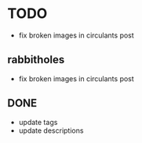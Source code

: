 # TODO

* fix broken images in circulants post

## rabbitholes

* fix broken images in circulants post

## DONE

* update tags
* update descriptions
